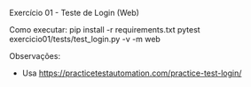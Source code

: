 Exercício 01 - Teste de Login (Web)

Como executar:
    pip install -r requirements.txt
    pytest exercicio01/tests/test_login.py -v -m web

Observações:
- Usa https://practicetestautomation.com/practice-test-login/
